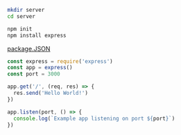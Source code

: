 
```bash
mkdir server
cd server

npm init
npm install express
```

[package.JSON](https://docs.npmjs.com/cli/v11/configuring-npm/package-json)


```js
const express = require('express')
const app = express()
const port = 3000

app.get('/', (req, res) => {
  res.send('Hello World!')
})

app.listen(port, () => {
  console.log(`Example app listening on port ${port}`)
})

```